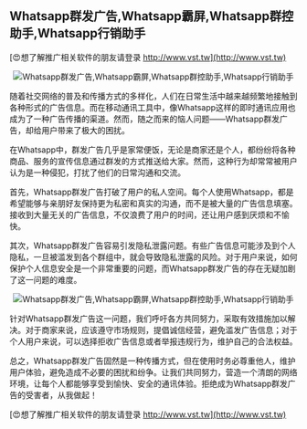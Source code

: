 ## **Whatsapp群发广告,Whatsapp霸屏,Whatsapp群控助手,Whatsapp行销助手**

[😍想了解推广相关软件的朋友请登录 http://www.vst.tw](http://www.vst.tw)

 <center><img src="https://vst.tw/MP4/tuiguang/png/2.png" alt="Whatsapp群发广告,Whatsapp霸屏,Whatsapp群控助手,Whatsapp行销助手"></center>

随着社交网络的普及和传播方式的多样化，人们在日常生活中越来越频繁地接触到各种形式的广告信息。而在移动通讯工具中，像Whatsapp这样的即时通讯应用也成为了一种广告传播的渠道。然而，随之而来的恼人问题——Whatsapp群发广告，却给用户带来了极大的困扰。

在Whatsapp中，群发广告几乎是家常便饭，无论是商家还是个人，都纷纷将各种商品、服务的宣传信息通过群发的方式推送给大家。然而，这种行为却常常被用户认为是一种侵犯，打扰了他们的日常沟通和交流。

首先，Whatsapp群发广告打破了用户的私人空间。每个人使用Whatsapp，都是希望能够与亲朋好友保持更为私密和真实的沟通，而不是被大量的广告信息填塞。接收到大量无关的广告信息，不仅浪费了用户的时间，还让用户感到厌烦和不愉快。

其次，Whatsapp群发广告容易引发隐私泄露问题。有些广告信息可能涉及到个人隐私，一旦被滥发到各个群组中，就会导致隐私泄露的风险。对于用户来说，如何保护个人信息安全是一个非常重要的问题，而Whatsapp群发广告的存在无疑加剧了这一问题的难度。

 <center><img src="https://vst.tw/MP4/tuiguang/png/0.png" alt="Whatsapp群发广告,Whatsapp霸屏,Whatsapp群控助手,Whatsapp行销助手"></center>

针对Whatsapp群发广告这一问题，我们呼吁各方共同努力，采取有效措施加以解决。对于商家来说，应该遵守市场规则，提倡诚信经营，避免滥发广告信息；对于个人用户来说，可以选择拒收广告信息或者举报违规行为，维护自己的合法权益。

总之，Whatsapp群发广告固然是一种传播方式，但在使用时务必尊重他人，维护用户体验，避免造成不必要的困扰和纷争。让我们共同努力，营造一个清朗的网络环境，让每个人都能够享受到愉快、安全的通讯体验。拒绝成为Whatsapp群发广告的受害者，从我做起！

[😍想了解推广相关软件的朋友请登录 http://www.vst.tw](http://www.vst.tw)



